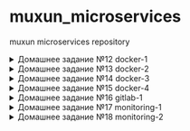 # muxun_microservices
muxun microservices repository

<details><summary> Домашнее задание №12 docker-1 </summary>\
<p>

* установлен docker из deb пакета
* запущен первый контейнер hello-world
* рассмотрен механизм запуска контейнеров
* рассмотрены команды docker create \ start \ attach \ exec \ commit
* создан образ и лог списка образов добавлен в файл docker-1.log
* изучены выводы команд docker inspect для образа и контейнера
* рассмотрены механизмы остановки контейнров и уничтожения контейнеров и образов


</p>
</details>



<details><summary> Домашнее задание №13 docker-2 </summary>
<p>

* создан новый проект docker
* установлен docker-machine 
* с помощью docker machine создан хост в GCP
* изучен механизм переключения с локального окружения на удаленные в docker-machine
  eval $(docker-machine env dockerhost)
* проверены pid изоляции в контейнере и на хост машине
* созданы необходимые файлы для создания докер образа
* написан dockerfile и собран образ
* добавлено правило файерволла для порта 9292 
* запущен docker контейнер 
 <img src="https://raw.githubusercontent.com/muxun/muxun.github.io/master/docker%20reddit%20machine.png"></img>

* зарегестрировался на docker hub
* запушен образ на docker hub
* проверен локальный запуск docker контейнера из образа с докер-хаба
<img src="https://raw.githubusercontent.com/muxun/muxun.github.io/master/docker%20localhost.png"></img>

* изучены способы остановки\старта\подключения с контейнерами и вывод информации по образам

</p></details>


<details> <summary> Домашнее задание №14 docker-3 </summary>
<p>

* создана файловая структура для микросервисного приложения
* написаны докерфайлы для сервисов 
* собраны образы сервисов
* сборка ui образа начата с шага,отличающегося от сборки образа коммента, так как они имеют одинаковые базовые слои ruby 
* создана сеть приложения
* запущенны контейнеры и проверена работа приложения 
<img src="https://raw.githubusercontent.com/muxun/muxun.github.io/master/docker%20microservices%20app.png"></img>

* произведена попытка улучшения докерфайлов
* создан объект volume для базы данных и пересоздано приложение с этим хранилищем
* созданы записи и комментарии, убиты контейнеры и перезапущенны вновь - информация в бд сохранена

</p>
</details>



<details> <summary> Домашнее задание №15 docker-4 </summary>
<p>

* запущены контейнеры jofftron/docker-net-tools с различными сетями none host bridge
* изучены команды ifconfig для хостовой машины и контейнера на ней - информация идентична
* запущен несколько раз контейнер с nginx - завелся только один, остальные упали с ошибкой - логи говорят о том что порт (80) уже занят
* запущен проект с использованием бридж сети и алиасов для контейнеров
* проект запущен с двумя сетями и разграничением на бэкенд и фронтенд
* изучены bridge интерфейсы для каждой из сетей на хосте
* рассмотрим правила iptables
* создан docker-compose.yml для запуска приложения
* доработан docker-compose.yml - параметризованы порты 9292 UI_PORT и версии докер-образов VERSION и записаны в файл .env
* базовое имя проекта образуется по папке,в которой лежит compose-file
  изменить его можно через экспорт переменной -  export COMPOSE_PROJECT_NAME=foo 
* для изменения кода приложения запущенного контейнера по всей видимости нужно прибегнуть к понятию volume. подозреваю, что нужно на хост машину скачать папки с сорцами программ и с помощью директивы volume  примонтировать внутрь контейнеров в папки /app 
 host_src_path:/app 
</p>
</details>


<details> <summary> Домашнее задание №16 gitlab-1 </summary>
<p>
  
* создана новая вм машина вручную
* с помощью ansible раскатаны docker, docker-compose
* создан docker-compose.yml по шаблону и запущен сервис
* в ui созданы группа-проект-раннер
* в .gitlab-ci.yml описаны пайплайн для трех stage - build test review
* рассмотренны примеры автоматического выполнения пайплайна по изменнению в репозитории
* в пайплайн добавлены окружения, ограничения и динамическое окружение
* изучена работы с данными окружениями
</p>
</details>


<details> <summary> Домашнее задание №17 monitoring-1 </summary>
<p>
  
* запущена vm машина dockerhost
* запущен промитиус в докере
* просмотрены основные метрики прометеуса
* собраны образы микросервисного приложения и доббавлен докер-компоуз с промитеусом
* просмотренны healthchecks приложений
* остановлены и запущены сервисы для отображения реакции прометеуса
* реализован node-exporter 
* на основе percona/mongodb внедрен экспортер для mongo db
* внедрен blackbox экспортер в проект

</p>
</details>

<details> <summary> Домашнее задание №18 monitoring-2 </summary>
<p>
  
* запущена вм машина с помощью docker-machine
* разделен docker-compose файл на мониотринговый и приложенческий
* в мониторинговый композ добавлен cadvisor, grafana, alertmanager
* отработаны способы построения дашбордов в графане
* добавлены метрики приложений и созданы для них дашборды
* создан алертменеджер и интегрирован в слак
 <img src="https://raw.githubusercontent.com/muxun/muxun.github.io/master/%D0%A1%D0%BD%D0%B8%D0%BC%D0%BE%D0%BA%20%D1%8D%D0%BA%D1%80%D0%B0%D0%BD%D0%B0%20%D0%BE%D1%82%202019-04-11%2023-22-22.png"></img>
* алерты проверены
* провозился с версией руби в докерфайлах приложений - что то не так с официальным образом руби:2.2
</p>
</details>


